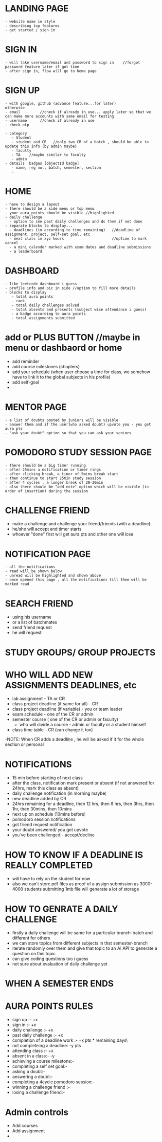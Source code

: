 
# LANDING PAGE
    - website name in style
    - describing top features
    - get started / sign in

# SIGN IN
    - will take username/email and password to sign in    //forgot password feature later if got time
    - after sign in, flow will go to home page
   
# SIGN UP
    - with google, github (advance feature...for later)
    otherwise
    - email         //check if already in use... apply later so that we can make more accounts with same email for testing
    - username      //check if already in use
    - check otp
 
    - category 
       - Student
       - student and CR   //only two CR of a batch , should be able to update this info (by admin maybe)
       - faculty
       - TA    //maybe similar to faculty
       - admin
    - details  badges [objectId badge]
       - name, reg no., batch, semester, section
       - 

# HOME    
    - have to design a layout
    - there should be a side menu or top menu
    - your aura points should be visible //highlighted
    - daily challenge
      - option to see past daily challenges and do them if not done
    - separate blocks to display...
      - deadlines (in according to time remaining)   //deadline of assignment, project, self-set goal, etc
      - next class in xyz hours                      //option to mark cancel
      - a mini calender marked with exam dates and deadline submissions
      - a leaderboard
      

# DASHBOARD
    - like leetcode dashboard i guess
    - profile info and pic in side //option to fill more details
    - blocks to display
       - total aura points
       - rank
       - total daily challenges solved
       - total absents and presents (subject wise attendance i guess)
       - a badge according to aura points
       - total assignments submitted
       
       
# add or PLUS BUTTON //maybe in menu or dashbaord or home
- add reminder
- add course milestones (chapters)
- add your schedule (when user choose a time for class, we somehow have to link it to the global subjects in his profile)       
- add self-goal
- 

# MENTOR PAGE
    - a list of doubts posted by juniors will be visible
    - answer them and if the user(who asked doubt) upvote you - you get aura pts
    - "ask your doubt" option so that you can ask your seniors

# POMODORO STUDY SESSION PAGE
    - there should be a big timer running
    - after 25mins a notification or timer rings
    - after clicking break, a timer of 5mins break start
    - then continue to start 25min study session
    - after 4 cycles , a longer break of 20-30min
    - also there should be "add note" option which will be visible (in order of insertion) during the session

# CHALLENGE FRIEND
- make a challenge and challenge your friend/friends  (with a deadline)
- he/she will accept and timer starts 
- whoever "done" first will get aura pts and other one will lose


# NOTIFICATION PAGE
    - all the notifications
    - read will be shown below
    - unread will be highlighted and shown above
    - once opened this page , all the notifications till then will be marked read  
    



# SEARCH FRIEND
- using his username
- or a list of batchmates
- send friend request
- he will request


# STUDY GROUPS/ GROUP PROJECTS




# WHO WILL ADD NEW ASSIGNMENTS DEADLINES, etc

- lab assignment - TA or CR
- class project deadline (if same for all) - CR
- class project deadline (if variable) - you or team leader
- exam schedule - one of the CR or admin
- semester course ( one of the CR or admin or faculty)
    - who will divide a course - admin or faculty or a student himself
- class time table - CR (can change it too)

-NOTE: When CR adds a deadline , he will be asked if it for the whole section or personal



# NOTIFICATIONS

- 15 min before starting of next class
- after the class, notification mark present or absent (if not answered for 24hrs, mark this class as absent)
- daily challenge notification (in morning maybe)
- new deadline added by CR 
- 24hrs remaining for a deadline, then 12 hrs, then 6 hrs, then 3hrs, then 1hr, then 30mins, then 10mins
- next up on schedule (10mins before)
- pomodoro session notifications
- got friend request notification
- your doubt answered/ you got upvote 
- you've been challenged - accept/decline


# HOW TO KNOW IF A DEADLINE IS REALLY COMPLETED
  - will have to rely on the student for now
  - also we can't store pdf files as proof of a assign submission as 3000-4000 students submitting 1mb file will generate a lot of storage




# HOW TO GENRATE A DAILY CHALLENGE
   - firstly a daily challenge will be same for a particular branch-batch and different for others  
   - we can store topics from different subjects in that semester-branch 
   - iterate randomly over them and give that topic to an AI API to generate a question on this topic
   - can give coding questions too i guess 
   - not sure about evaluation of daily challenge yet


# WHEN A SEMESTER ENDS


# AURA POINTS RULES
- sign up :-  +x
- sign in :-  +x
- daily challenge  :-  +x
- past daily challenge :- +x
- completion of a deadline work  :-  +x pts * remaining days\
- not completeing a deadline:       -y pts
- attending class  :-   +x
- absent in a class:-   -y
- achieving a course milestone:- 
- completing a self set goal:-
- asking a doubt:- 
- answering a doubt:-
- completing a 4cycle pomodoro session:-
- winning a challenge friend :-
- losing a challenge friend:-


# Admin controls
- Add courses 
- Add assignment  
- 

